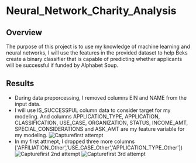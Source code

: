 # Neural_Network_Charity_Analysis

## Overview
The purpose of this project is to use my knowledge of machine learning and neural networks, I will use the features in the provided dataset to help Beks create a binary classifier that is capable of predicting whether applicants will be successful if funded by Alphabet Soup.

## Results
- During data preporcessing, I removed columns EIN and NAME from the input data.
- I will use IS_SUCCESSFUL column data to consider target for my modeling. And columns APPLICATION_TYPE, APPLICATION, CLASSIFICATION, USE_CASE, ORGANIZATION, STATUS, INCOME_AMT, SPECIAL_CONSIDERATIONS and ASK_AMT are my feature variable for my modeling.
![Capturefirst attempt](https://user-images.githubusercontent.com/92561493/158744435-8575d7be-64c0-43b1-80cd-20f93e3cb5a9.PNG)
- In my first attmept, I dropped three more columns ['AFFILIATION_Other','USE_CASE_Other','APPLICATION_TYPE_Other'])
![Capturefirst 2nd attempt](https://user-images.githubusercontent.com/92561493/158744436-1ef3384c-530c-4a2c-8bb5-e8108f9328e6.PNG)
![Capturefirst 3rd attempt](https://user-images.githubusercontent.com/92561493/158744437-6d566da2-8249-440e-93e1-b60709d93963.PNG)
